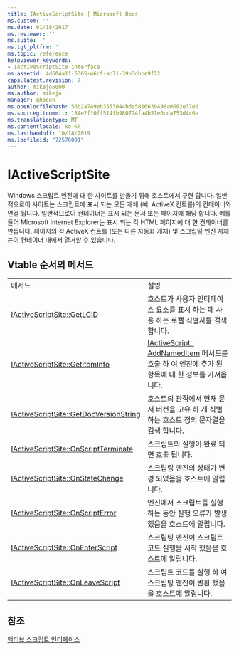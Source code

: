 ```yaml
---
title: IActiveScriptSite | Microsoft Docs
ms.custom: ''
ms.date: 01/18/2017
ms.reviewer: ''
ms.suite: ''
ms.tgt_pltfrm: ''
ms.topic: reference
helpviewer_keywords:
- IActiveScriptSite interface
ms.assetid: 4d604a11-5365-46cf-ab71-39b3dbbe9f22
caps.latest.revision: 7
author: mikejo5000
ms.author: mikejo
manager: ghogen
ms.openlocfilehash: 56b2a749eb3553044bda5816639498a0682e37e0
ms.sourcegitcommit: 184e2ff0ff514fb980724fa4b51e0cda753d4c6e
ms.translationtype: MT
ms.contentlocale: ko-KR
ms.lasthandoff: 10/18/2019
ms.locfileid: "72570091"
---
```

# <a name="iactivescriptsite"></a>IActiveScriptSite
Windows 스크립트 엔진에 대 한 사이트를 만들기 위해 호스트에서 구현 합니다. 일반적으로이 사이트는 스크립트에 표시 되는 모든 개체 (예: ActiveX 컨트롤)의 컨테이너와 연결 됩니다. 일반적으로이 컨테이너는 표시 되는 문서 또는 페이지에 해당 합니다. 예를 들어 Microsoft Internet Explorer는 표시 되는 각 HTML 페이지에 대 한 컨테이너를 만듭니다. 페이지의 각 ActiveX 컨트롤 (또는 다른 자동화 개체) 및 스크립팅 엔진 자체는이 컨테이너 내에서 열거할 수 있습니다.  
  
## <a name="methods-in-vtable-order"></a>Vtable 순서의 메서드  
  
|||  
|-|-|  
|메서드|설명|  
|[IActiveScriptSite::GetLCID](../../winscript/reference/iactivescriptsite-getlcid.md)|호스트가 사용자 인터페이스 요소를 표시 하는 데 사용 하는 로캘 식별자를 검색 합니다.|  
|[IActiveScriptSite::GetItemInfo](../../winscript/reference/iactivescriptsite-getiteminfo.md)|[IActiveScript:: AddNamedItem](../../winscript/reference/iactivescript-addnameditem.md) 메서드를 호출 하 여 엔진에 추가 된 항목에 대 한 정보를 가져옵니다.|  
|[IActiveScriptSite::GetDocVersionString](../../winscript/reference/iactivescriptsite-getdocversionstring.md)|호스트의 관점에서 현재 문서 버전을 고유 하 게 식별 하는 호스트 정의 문자열을 검색 합니다.|  
|[IActiveScriptSite::OnScriptTerminate](../../winscript/reference/iactivescriptsite-onscriptterminate.md)|스크립트의 실행이 완료 되 면 호출 됩니다.|  
|[IActiveScriptSite::OnStateChange](../../winscript/reference/iactivescriptsite-onstatechange.md)|스크립팅 엔진의 상태가 변경 되었음을 호스트에 알립니다.|  
|[IActiveScriptSite::OnScriptError](../../winscript/reference/iactivescriptsite-onscripterror.md)|엔진에서 스크립트를 실행 하는 동안 실행 오류가 발생 했음을 호스트에 알립니다.|  
|[IActiveScriptSite::OnEnterScript](../../winscript/reference/iactivescriptsite-onenterscript.md)|스크립팅 엔진이 스크립트 코드 실행을 시작 했음을 호스트에 알립니다.|  
|[IActiveScriptSite::OnLeaveScript](../../winscript/reference/iactivescriptsite-onleavescript.md)|스크립트 코드를 실행 하 여 스크립팅 엔진이 반환 했음을 호스트에 알립니다.|  
  
## <a name="see-also"></a>참조  
 [액티브 스크립트 인터페이스](../../winscript/reference/active-script-interfaces.md)